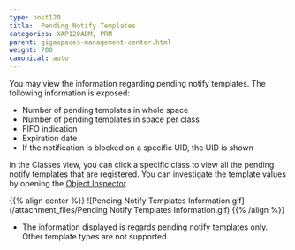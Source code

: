 ```yaml
---
type: post120
title:  Pending Notify Templates
categories: XAP120ADM, PRM
parent: gigaspaces-management-center.html
weight: 700
canonical: auto
---
```





You may view the information regarding pending notify templates. The following information is exposed:

- Number of pending templates in whole space
- Number of pending templates in space per class
- FIFO indication
- Expiration date
- If the notification is blocked on a specific UID, the UID is shown

In the Classes view, you can click a specific class to view all the pending notify templates that are registered. You can investigate the template values by opening the [Object Inspector](./gigaspaces-browser-object-inspector.html).

{{% align center %}}
![Pending Notify Templates Information.gif](/attachment_files/Pending Notify Templates Information.gif)
{{% /align %}}

- The information displayed is regards pending notify templates only. Other template types are not supported.
